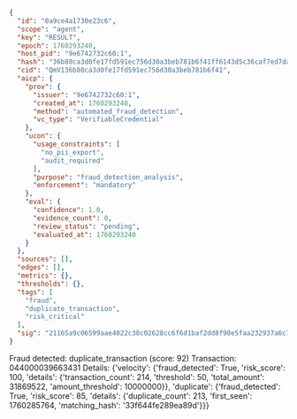 ```json
{
  "id": "0a9ce4a1730e23c6",
  "scope": "agent",
  "key": "RESULT",
  "epoch": 1760293240,
  "host_pid": "9e6742732c60:1",
  "hash": "36b80ca3d0fe17fd591ec756d30a3beb781b6f41ff6143d5c36caf7ed7dae9e7",
  "cid": "QmV136b80ca3d0fe17fd591ec756d30a3beb781b6f41",
  "aicp": {
    "prov": {
      "issuer": "9e6742732c60:1",
      "created_at": 1760293240,
      "method": "automated_fraud_detection",
      "vc_type": "VerifiableCredential"
    },
    "ucon": {
      "usage_constraints": [
        "no_pii_export",
        "audit_required"
      ],
      "purpose": "fraud_detection_analysis",
      "enforcement": "mandatory"
    },
    "eval": {
      "confidence": 1.0,
      "evidence_count": 0,
      "review_status": "pending",
      "evaluated_at": 1760293240
    }
  },
  "sources": [],
  "edges": [],
  "metrics": {},
  "thresholds": {},
  "tags": [
    "fraud",
    "duplicate_transaction",
    "risk_critical"
  ],
  "sig": "21165a9c06599aae4022c38c02628cc6f6d1baf2dd8f90e5faa232937a6c74cf"
}
```

Fraud detected: duplicate_transaction (score: 92)
Transaction: 044000039663431
Details: {'velocity': {'fraud_detected': True, 'risk_score': 100, 'details': {'transaction_count': 214, 'threshold': 50, 'total_amount': 31869522, 'amount_threshold': 10000000}}, 'duplicate': {'fraud_detected': True, 'risk_score': 85, 'details': {'duplicate_count': 213, 'first_seen': 1760285764, 'matching_hash': '33f644fe289ea89d'}}}
